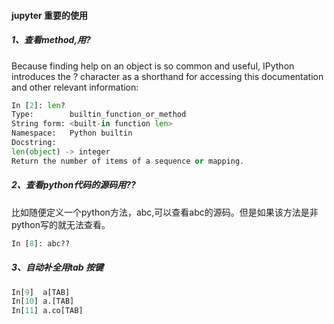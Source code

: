 #### jupyter 重要的使用
##### 1、查看method,用?

Because finding help on an object is so common and useful, IPython introduces the ? character as a shorthand for accessing this documentation and other relevant information:
```python
In [2]: len?
Type:        builtin_function_or_method
String form: <built-in function len>
Namespace:   Python builtin
Docstring:
len(object) -> integer
Return the number of items of a sequence or mapping.
```

##### 2、查看python代码的源码用??

比如随便定义一个python方法，abc,可以查看abc的源码。但是如果该方法是非python写的就无法查看。
```python
In [8]: abc??
```

##### 3、自动补全用tab 按键
```python
In[9]  a[TAB]
In[10] a.[TAB]
In[11] a.co[TAB]
```
